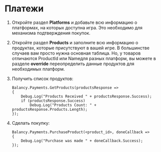 # Платежи

1.  Откройте раздел **Platforms** и добавьте всю информацию о платформах, на которых доступна игра. Это необходимо для механизма подтверждения покупок.
2.  Откройте раздел **Products** и заполните всю информацию о продуктах, которые присутствуют в вашей игре. В большинстве случаев вам просто нужна основная таблица. Но, у товаров отличаются ProductId или Nameдля разных платформ, вы можете в разделе **override** переопределить данные продуктов для необходимых платформ.
3.  Получить список продуктов:

        Balancy.Payments.GetProducts(productsResponse =>
        {
            Debug.Log("Products Received " + productsResponse.Success);
            if (productsResponse.Success)
                Debug.Log("Products Count: " + productsResponse.Products.Length);
        });
    
4.  Сделать покупку:

        Balancy.Payments.PurchaseProduct(<product_id>, doneCallback =>
        {
            Debug.Log("Purchase was made " + doneCallback.Success);
        });
